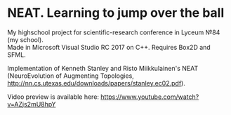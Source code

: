 # NEAT. Learning to jump over the ball
My highschool project for scientific-research conference in Lyceum №84 (my school).    
Made in Microsoft Visual Studio RC 2017 on C++. Requires Box2D and SFML.

Implementation of Kenneth Stanley and Risto Miikkulainen's NEAT
(NeuroEvolution of Augmenting Topologies, http://nn.cs.utexas.edu/downloads/papers/stanley.ec02.pdf).

Video preview is available here: https://www.youtube.com/watch?v=AZjs2mU8hpY

